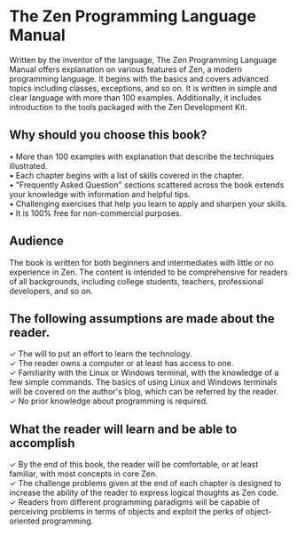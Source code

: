 # The Zen Programming Language Manual

Written by the inventor of the language, The Zen Programming Language Manual offers explanation on various features of Zen, a modern programming language. It begins with the basics and covers advanced topics including classes, exceptions, and so on. It is written in simple and clear language with more than 100 examples. Additionally, it includes introduction to the tools packaged with the Zen Development Kit.

## Why should you choose this book?

• More than 100 examples with explanation that describe the techniques illustrated.  
• Each chapter begins with a list of skills covered in the chapter.  
• "Frequently Asked Question" sections scattered across the book extends your knowledge with information and helpful tips.  
• Challenging exercises that help you learn to apply and sharpen your skills.  
• It is 100% free for non-commercial purposes.  

## Audience
The book is written for both beginners and intermediates with little or no experience in Zen. The content is intended to be comprehensive for readers of all backgrounds, including college students, teachers, professional developers, and so on.

## The following assumptions are made about the reader.

✓ The will to put an effort to learn the technology.  
✓ The reader owns a computer or at least has access to one.  
✓ Familiarity with the Linux or Windows terminal, with the knowledge of a few simple commands. The basics of using Linux and Windows terminals will be covered on the author's blog, which can be referred by the reader.  
✓ No prior knowledge about programming is required.

## What the reader will learn and be able to accomplish
✓ By the end of this book, the reader will be comfortable, or at least familiar, with most concepts in core Zen.  
✓ The challenge problems given at the end of each chapter is designed to increase the ability of the reader to express logical thoughts as Zen code.  
✓ Readers from different programming paradigms will be capable of perceiving problems in terms of objects and exploit the perks of object-oriented programming.  
